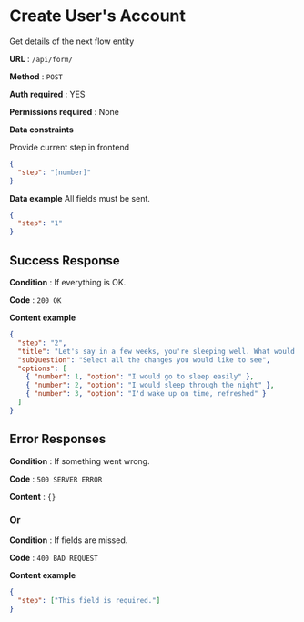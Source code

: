 # Create User's Account

Get details of the next flow entity

**URL** : `/api/form/`

**Method** : `POST`

**Auth required** : YES

**Permissions required** : None

**Data constraints**

Provide current step in frontend

```json
{
  "step": "[number]"
}
```

**Data example** All fields must be sent.

```json
{
  "step": "1"
}
```

## Success Response

**Condition** : If everything is OK.

**Code** : `200 OK`

**Content example**

```json
{
  "step": "2",
  "title": "Let's say in a few weeks, you're sleeping well. What would change",
  "subQuestion": "Select all the changes you would like to see",
  "options": [
    { "number": 1, "option": "I would go to sleep easily" },
    { "number": 2, "option": "I would sleep through the night" },
    { "number": 3, "option": "I'd wake up on time, refreshed" }
  ]
}
```

## Error Responses

**Condition** : If something went wrong.

**Code** : `500 SERVER ERROR`

**Content** : `{}`

### Or

**Condition** : If fields are missed.

**Code** : `400 BAD REQUEST`

**Content example**

```json
{
  "step": ["This field is required."]
}
```
